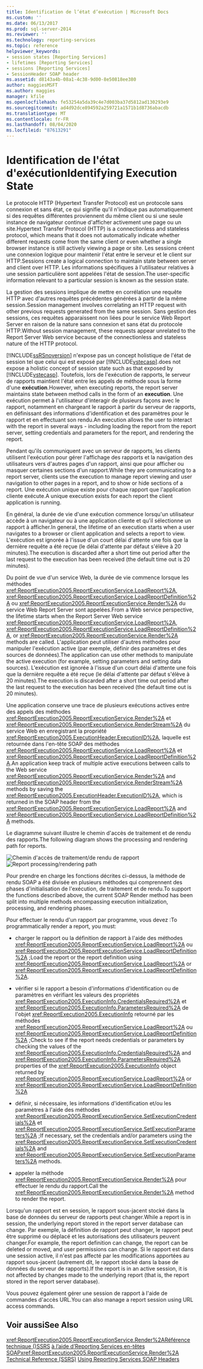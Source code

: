 ```yaml
---
title: Identification de l’état d’exécution | Microsoft Docs
ms.custom: ''
ms.date: 06/13/2017
ms.prod: sql-server-2014
ms.reviewer: ''
ms.technology: reporting-services
ms.topic: reference
helpviewer_keywords:
- session states [Reporting Services]
- lifetimes [Reporting Services]
- sessions [Reporting Services]
- SessionHeader SOAP header
ms.assetid: d8143a4b-08a1-4c38-9d00-8e50818ee380
author: maggiesMSFT
ms.author: maggies
manager: kfile
ms.openlocfilehash: fe53254a5da39c4e7d003ba37d5812ad130293e9
ms.sourcegitcommit: ad4d92dce894592a259721a1571b1d8736abacdb
ms.translationtype: MT
ms.contentlocale: fr-FR
ms.lasthandoff: 08/04/2020
ms.locfileid: "87613291"
---
```

# <a name="identifying-execution-state"></a><span data-ttu-id="05050-102">Identification de l'état d'exécution</span><span class="sxs-lookup"><span data-stu-id="05050-102">Identifying Execution State</span></span>
  <span data-ttu-id="05050-103">Le protocole HTTP (Hypertext Transfer Protocol) est un protocole sans connexion et sans état, ce qui signifie qu'il n'indique pas automatiquement si des requêtes différentes proviennent du même client ou si une seule instance de navigateur continue d'afficher activement une page ou un site.</span><span class="sxs-lookup"><span data-stu-id="05050-103">Hypertext Transfer Protocol (HTTP) is a connectionless and stateless protocol, which means that it does not automatically indicate whether different requests come from the same client or even whether a single browser instance is still actively viewing a page or site.</span></span> <span data-ttu-id="05050-104">Les sessions créent une connexion logique pour maintenir l'état entre le serveur et le client sur HTTP.</span><span class="sxs-lookup"><span data-stu-id="05050-104">Sessions create a logical connection to maintain state between server and client over HTTP.</span></span> <span data-ttu-id="05050-105">Les informations spécifiques à l'utilisateur relatives à une session particulière sont appelées l'état de session.</span><span class="sxs-lookup"><span data-stu-id="05050-105">The user-specific information relevant to a particular session is known as the session state.</span></span>

 <span data-ttu-id="05050-106">La gestion des sessions implique de mettre en corrélation une requête HTTP avec d'autres requêtes précédentes générées à partir de la même session.</span><span class="sxs-lookup"><span data-stu-id="05050-106">Session management involves correlating an HTTP request with other previous requests generated from the same session.</span></span> <span data-ttu-id="05050-107">Sans gestion des sessions, ces requêtes apparaissent non liées pour le service Web Report Server en raison de la nature sans connexion et sans état du protocole HTTP.</span><span class="sxs-lookup"><span data-stu-id="05050-107">Without session management, these requests appear unrelated to the Report Server Web service because of the connectionless and stateless nature of the HTTP protocol.</span></span>

 [!INCLUDE[ssRSnoversion](../../includes/ssrsnoversion-md.md)] <span data-ttu-id="05050-108">n'expose pas un concept holistique de l'état de session tel que celui qui est exposé par [!INCLUDE[vstecasp](../../includes/vstecasp-md.md)].</span><span class="sxs-lookup"><span data-stu-id="05050-108">does not expose a holistic concept of session state such as that exposed by [!INCLUDE[vstecasp](../../includes/vstecasp-md.md)].</span></span> <span data-ttu-id="05050-109">Toutefois, lors de l'exécution de rapports, le serveur de rapports maintient l'état entre les appels de méthode sous la forme d'une **exécution**.</span><span class="sxs-lookup"><span data-stu-id="05050-109">However, when executing reports, the report server maintains state between method calls in the form of an **execution**.</span></span> <span data-ttu-id="05050-110">Une exécution permet à l'utilisateur d'interagir de plusieurs façons avec le rapport, notamment en chargeant le rapport à partir du serveur de rapports, en définissant des informations d'identification et des paramètres pour le rapport et en effectuant son rendu.</span><span class="sxs-lookup"><span data-stu-id="05050-110">An execution allows the user to interact with the report in several ways - including loading the report from the report server, setting credentials and parameters for the report, and rendering the report.</span></span>

 <span data-ttu-id="05050-111">Pendant qu'ils communiquent avec un serveur de rapports, les clients utilisent l'exécution pour gérer l'affichage des rapports et la navigation des utilisateurs vers d'autres pages d'un rapport, ainsi que pour afficher ou masquer certaines sections d'un rapport.</span><span class="sxs-lookup"><span data-stu-id="05050-111">While they are communicating to a report server, clients use the execution to manage report viewing and user navigation to other pages in a report, and to show or hide sections of a report.</span></span> <span data-ttu-id="05050-112">Une exécution unique existe pour chaque rapport que l'application cliente exécute.</span><span class="sxs-lookup"><span data-stu-id="05050-112">A unique execution exists for each report the client application is running.</span></span>

 <span data-ttu-id="05050-113">En général, la durée de vie d'une exécution commence lorsqu'un utilisateur accède à un navigateur ou à une application cliente et qu'il sélectionne un rapport à afficher.</span><span class="sxs-lookup"><span data-stu-id="05050-113">In general, the lifetime of an execution starts when a user navigates to a browser or client application and selects a report to view.</span></span> <span data-ttu-id="05050-114">L'exécution est ignorée à l'issue d'un court délai d'attente une fois que la dernière requête a été reçue (le délai d'attente par défaut s'élève à 20 minutes).</span><span class="sxs-lookup"><span data-stu-id="05050-114">The execution is discarded after a short time out period after the last request to the execution has been received (the default time out is 20 minutes).</span></span>

 <span data-ttu-id="05050-115">Du point de vue d'un service Web, la durée de vie commence lorsque les méthodes <xref:ReportExecution2005.ReportExecutionService.LoadReport%2A>, <xref:ReportExecution2005.ReportExecutionService.LoadReportDefinition%2A> ou <xref:ReportExecution2005.ReportExecutionService.Render%2A> du service Web Report Server sont appelées.</span><span class="sxs-lookup"><span data-stu-id="05050-115">From a Web service perspective, the lifetime starts when the Report Server Web service <xref:ReportExecution2005.ReportExecutionService.LoadReport%2A>, <xref:ReportExecution2005.ReportExecutionService.LoadReportDefinition%2A>, or <xref:ReportExecution2005.ReportExecutionService.Render%2A> methods are called.</span></span> <span data-ttu-id="05050-116">L'application peut utiliser d'autres méthodes pour manipuler l'exécution active (par exemple, définir des paramètres et des sources de données).</span><span class="sxs-lookup"><span data-stu-id="05050-116">The application can use other methods to manipulate the active execution (for example, setting parameters and setting data sources).</span></span> <span data-ttu-id="05050-117">L'exécution est ignorée à l'issue d'un court délai d'attente une fois que la dernière requête a été reçue (le délai d'attente par défaut s'élève à 20 minutes).</span><span class="sxs-lookup"><span data-stu-id="05050-117">The execution is discarded after a short time out period after the last request to the execution has been received (the default time out is 20 minutes).</span></span>

 <span data-ttu-id="05050-118">Une application conserve une trace de plusieurs exécutions actives entre des appels des méthodes <xref:ReportExecution2005.ReportExecutionService.Render%2A> et <xref:ReportExecution2005.ReportExecutionService.RenderStream%2A> du service Web en enregistrant la propriété <xref:ReportExecution2005.ExecutionHeader.ExecutionID%2A>, laquelle est retournée dans l'en-tête SOAP des méthodes <xref:ReportExecution2005.ReportExecutionService.LoadReport%2A> et <xref:ReportExecution2005.ReportExecutionService.LoadReportDefinition%2A>.</span><span class="sxs-lookup"><span data-stu-id="05050-118">An application keep track of multiple active executions between calls to the Web service <xref:ReportExecution2005.ReportExecutionService.Render%2A> and <xref:ReportExecution2005.ReportExecutionService.RenderStream%2A> methods by saving the <xref:ReportExecution2005.ExecutionHeader.ExecutionID%2A>, which is returned in the SOAP header from the <xref:ReportExecution2005.ReportExecutionService.LoadReport%2A> and <xref:ReportExecution2005.ReportExecutionService.LoadReportDefinition%2A> methods.</span></span>

 <span data-ttu-id="05050-119">Le diagramme suivant illustre le chemin d'accès de traitement et de rendu des rapports.</span><span class="sxs-lookup"><span data-stu-id="05050-119">The following diagram shows the processing and rendering path for reports.</span></span>

 <span data-ttu-id="05050-120">![Chemin d'accès de traitement/de rendu de rapport](../../../2014/reporting-services/media/rs-render-process-diagram.gif "Chemin d'accès de traitement/de rendu de rapport")</span><span class="sxs-lookup"><span data-stu-id="05050-120">![Report processing/rendering path](../../../2014/reporting-services/media/rs-render-process-diagram.gif "Report processing/rendering path")</span></span>

 <span data-ttu-id="05050-121">Pour prendre en charge les fonctions décrites ci-dessus, la méthode de rendu SOAP a été divisée en plusieurs méthodes qui comprennent des phases d'initialisation de l'exécution, de traitement et de rendu.</span><span class="sxs-lookup"><span data-stu-id="05050-121">To support the functions described above, the current SOAP Render method has been split into multiple methods encompassing execution initialization, processing, and rendering phases.</span></span>

 <span data-ttu-id="05050-122">Pour effectuer le rendu d'un rapport par programme, vous devez :</span><span class="sxs-lookup"><span data-stu-id="05050-122">To programmatically render a report, you must:</span></span>

-   <span data-ttu-id="05050-123">charger le rapport ou la définition de rapport à l'aide des méthodes <xref:ReportExecution2005.ReportExecutionService.LoadReport%2A> ou <xref:ReportExecution2005.ReportExecutionService.LoadReportDefinition%2A> ;</span><span class="sxs-lookup"><span data-stu-id="05050-123">Load the report or the report definition using <xref:ReportExecution2005.ReportExecutionService.LoadReport%2A> or <xref:ReportExecution2005.ReportExecutionService.LoadReportDefinition%2A>.</span></span>

-   <span data-ttu-id="05050-124">vérifier si le rapport a besoin d'informations d'identification ou de paramètres en vérifiant les valeurs des propriétés <xref:ReportExecution2005.ExecutionInfo.CredentialsRequired%2A> et <xref:ReportExecution2005.ExecutionInfo.ParametersRequired%2A> de l'objet <xref:ReportExecution2005.ExecutionInfo> retourné par les méthodes <xref:ReportExecution2005.ReportExecutionService.LoadReport%2A> ou <xref:ReportExecution2005.ReportExecutionService.LoadReportDefinition%2A> ;</span><span class="sxs-lookup"><span data-stu-id="05050-124">Check to see if the report needs credentials or parameters by checking the values of the <xref:ReportExecution2005.ExecutionInfo.CredentialsRequired%2A> and <xref:ReportExecution2005.ExecutionInfo.ParametersRequired%2A> properties of the <xref:ReportExecution2005.ExecutionInfo> object returned by <xref:ReportExecution2005.ReportExecutionService.LoadReport%2A> or <xref:ReportExecution2005.ReportExecutionService.LoadReportDefinition%2A></span></span>

-   <span data-ttu-id="05050-125">définir, si nécessaire, les informations d'identification et/ou les paramètres à l'aide des méthodes <xref:ReportExecution2005.ReportExecutionService.SetExecutionCredentials%2A> et <xref:ReportExecution2005.ReportExecutionService.SetExecutionParameters%2A> ;</span><span class="sxs-lookup"><span data-stu-id="05050-125">If necessary, set the credentials and/or parameters using the <xref:ReportExecution2005.ReportExecutionService.SetExecutionCredentials%2A> and <xref:ReportExecution2005.ReportExecutionService.SetExecutionParameters%2A> methods.</span></span>

-   <span data-ttu-id="05050-126">appeler la méthode <xref:ReportExecution2005.ReportExecutionService.Render%2A> pour effectuer le rendu du rapport.</span><span class="sxs-lookup"><span data-stu-id="05050-126">Call the <xref:ReportExecution2005.ReportExecutionService.Render%2A> method to render the report.</span></span>

 <span data-ttu-id="05050-127">Lorsqu'un rapport est en session, le rapport sous-jacent stocké dans la base de données du serveur de rapports peut changer.</span><span class="sxs-lookup"><span data-stu-id="05050-127">While a report is in session, the underlying report stored in the report server database can change.</span></span> <span data-ttu-id="05050-128">Par exemple, la définition de rapport peut changer, le rapport peut être supprimé ou déplacé et les autorisations des utilisateurs peuvent changer.</span><span class="sxs-lookup"><span data-stu-id="05050-128">For example, the report definition can change, the report can be deleted or moved, and user permissions can change.</span></span> <span data-ttu-id="05050-129">Si le rapport est dans une session active, il n'est pas affecté par les modifications apportées au rapport sous-jacent (autrement dit, le rapport stocké dans la base de données du serveur de rapports).</span><span class="sxs-lookup"><span data-stu-id="05050-129">If the report is in an active session, it is not affected by changes made to the underlying report (that is, the report stored in the report server database).</span></span>

 <span data-ttu-id="05050-130">Vous pouvez également gérer une session de rapport à l'aide de commandes d'accès URL.</span><span class="sxs-lookup"><span data-stu-id="05050-130">You can also manage a report session using URL access commands.</span></span>

## <a name="see-also"></a><span data-ttu-id="05050-131">Voir aussi</span><span class="sxs-lookup"><span data-stu-id="05050-131">See Also</span></span>
 <span data-ttu-id="05050-132"><xref:ReportExecution2005.ReportExecutionService.Render%2A>[Référence technique &#40;&#41;SSRS](../../../2014/reporting-services/technical-reference-ssrs.md) [à l’aide d’Reporting Services en-têtes SOAP](../report-server-web-service-net-framework-soap-headers/using-reporting-services-soap-headers.md)</span><span class="sxs-lookup"><span data-stu-id="05050-132"><xref:ReportExecution2005.ReportExecutionService.Render%2A> [Technical Reference &#40;SSRS&#41;](../../../2014/reporting-services/technical-reference-ssrs.md) [Using Reporting Services SOAP Headers](../report-server-web-service-net-framework-soap-headers/using-reporting-services-soap-headers.md)</span></span>


